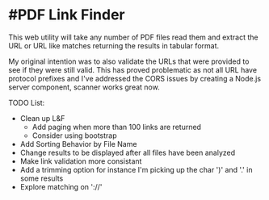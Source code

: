 #PDF Link Finder
================

This web utility will take any number of PDF files read them and 
extract the URL or URL like matches returning the results in tabular format. 

My original intention was to also validate the URLs that were provided to see
if they were still valid. This has proved problematic as not all URL have 
protocol prefixes and I've addressed the CORS issues by creating a Node.js server component, scanner works great now. 


TODO List:
- Clean up L&F
  - Add paging when more than 100 links are returned 
  - Consider using bootstrap 
- Add Sorting Behavior by File Name
- Change results to be displayed after all files have been analyzed 
- Make link validation more consistant
- Add a trimming option for instance I'm picking up the char ')' and '.' in some results
- Explore matching on '://'